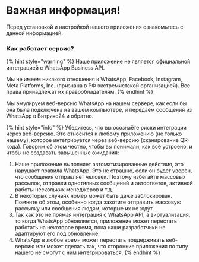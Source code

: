 # Важная информация!

Перед установкой и настройкой нашего приложения ознакомьтесь с данной информацией.

### Как работает сервис?

{% hint style="warning" %}
Наше приложение не является официальной интеграцией с WhatsApp Business API.&#x20;

Мы не имеем никакого отношения к WhatsApp, Facebook, Instagram, Meta Platforms, Inc. (признана в РФ экстремистской организацией). Все права принадлежат их правообладателям.
{% endhint %}

Мы эмулируем веб-версию WhatsApp на нашем сервере, как если бы она была подключена на вашем компьютере, и передаём сообщения из WhatsApp в Битрикс24 и обратно.

{% hint style="info" %}
Убедитесь, что вы осознаёте риски интеграции через веб-версию. Это относится к любому приложению (не только нашему), которое интегрируется через веб-версию (сканирование QR-кода). Говорим об этом честно, чтобы вы понимали, как всё устроено, и чтобы не создавать завышенные ожидания:

1. Наше приложение выполняет автоматизированные действия, это нарушает правила WhatsApp. Это не страшно, если он будет уверен, что сообщения отправляет человек. Поэтому избегайте массовых рассылок, отправки однотипных сообщений и автоответов, активной работы нескольких менеджеров и т.д.
2. В некоторых случаях номер может быть даже заблокирован. Помните об этом, особенно когда захотите отправить массовую рассылку или сообщения людям, которые их не ждут.
3. Так как это не прямая интеграция с WhatsApp API, а виртуализация, то когда WhatsApp обновляется, приложение может перестать работать на некоторое время, пока наши разработчики не адаптируют его под обновление.
4. WhatsApp в любое время может перестать поддерживать веб-версию или может сделать так, что сторонние приложения по типу нашего не смогут с ним интегрироваться.&#x20;
{% endhint %}
